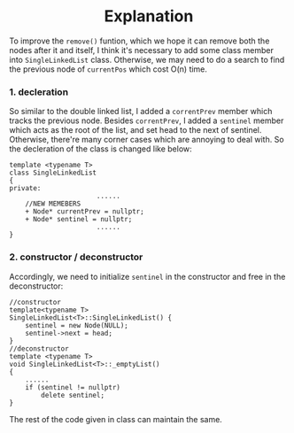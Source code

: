 <h1 align="center"> Explanation </h1>

To improve the `remove()` funtion, which we hope it can remove both the nodes after it and itself, I think it's necessary to add some class member into `SingleLinkedList` class. Otherwise, we may need to do a search to find the previous node of `currentPos` which cost O(n) time.

### 1. decleration
 So similar to the double linked list, I added a `correntPrev` member which tracks the previous node. 
Besides `correntPrev`, I added a `sentinel` member which acts as the root of the list, and set head to the next of sentinel. Otherwise, there're many corner cases which are annoying to deal with. So the decleration of the class is changed like below:
```
template <typename T>
class SingleLinkedList
{
private:
                      ......
    //NEW MEMEBERS
    + Node* currentPrev = nullptr;
    + Node* sentinel = nullptr;
                      ......
}
```
### 2. constructor / deconstructor
Accordingly, we need to initialize `sentinel` in the constructor and free in the deconstructor:
```
//constructor
template<typename T>
SingleLinkedList<T>::SingleLinkedList() {
    sentinel = new Node(NULL);
    sentinel->next = head;
}
//deconstructor
template <typename T>
void SingleLinkedList<T>::_emptyList()
{
    ......
    if (sentinel != nullptr) 
        delete sentinel;
}
```

The rest of the code given in class can maintain the same.